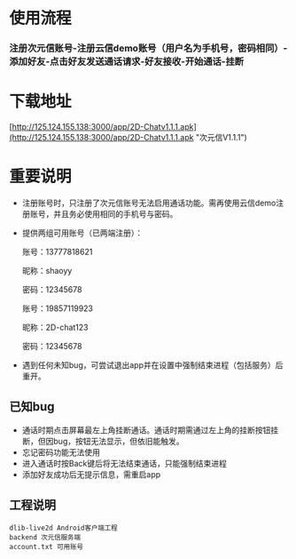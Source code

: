 # 使用流程
### 注册次元信账号-注册云信demo账号（用户名为手机号，密码相同）-添加好友-点击好友发送通话请求-好友接收-开始通话-挂断

# 下载地址
[http://125.124.155.138:3000/app/2D-Chatv1.1.1.apk](http://125.124.155.138:3000/app/2D-Chatv1.1.1.apk "次元信V1.1.1")

# 重要说明
 - 注册账号时，只注册了次元信账号无法启用通话功能。需再使用云信demo注册账号，并且务必使用相同的手机号与密码。

 * 提供两组可用账号（已两端注册）：

	账号：13777818621

	昵称：shaoyy

	密码：12345678

	账号：19857119923

	昵称：2D-chat123

	密码：12345678

 - 遇到任何未知bug，可尝试退出app并在设置中强制结束进程（包括服务）后重开。

## 已知bug
 - 通话时期点击屏幕最左上角挂断通话。通话时期需通过左上角的挂断按钮挂断，但因bug，按钮无法显示，但依旧能触发。
 - 忘记密码功能无法使用
 - 进入通话时按Back键后将无法结束通话，只能强制结束进程
 - 添加好友成功后无提示信息，需重启app

## 工程说明

	dlib-live2d Android客户端工程
	backend 次元信服务端
	account.txt 可用账号